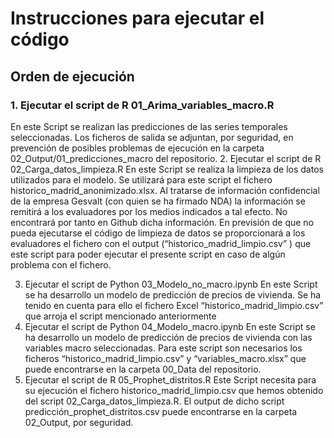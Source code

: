 # Instrucciones para ejecutar el código

## Orden de ejecución


### 1.	Ejecutar el script de R 01_Arima_variables_macro.R

En este Script se realizan las predicciones de las series temporales seleccionadas.
Los ficheros de salida se adjuntan, por seguridad, en prevención de posibles problemas de ejecución en la carpeta 02_Output/01_predicciones_macro del repositorio. 
2.	Ejecutar el script de R 02_Carga_datos_limpieza.R
En este Script se realiza la limpieza de los datos utilizados para el modelo. Se utilizará para este script el fichero historico_madrid_anonimizado.xlsx. Al tratarse de información confidencial de la empresa Gesvalt (con quien se ha firmado NDA) la información se remitirá a los evaluadores por los medios indicados a tal efecto. No encontrará por tanto en Github dicha información. En previsión de que no pueda ejecutarse el código de limpieza de datos se proporcionará a los evaluadores el fichero con el output (“historico_madrid_limpio.csv” ) que este script para poder ejecutar el presente script en caso de algún problema con el fichero.

3.	Ejecutar el script de Python 03_Modelo_no_macro.ipynb
En este Script se ha desarrollo un modelo de predicción de precios de vivienda. Se ha tenido en cuenta para ello el fichero Excel “historico_madrid_limpio.csv” que arroja el script mencionado anteriormente
4.	Ejecutar el script de Python 04_Modelo_macro.ipynb
En este Script se ha desarrollo un modelo de predicción de precios de vivienda con las variables macro seleccionadas. Para este script son necesarios los ficheros “historico_madrid_limpio.csv” y “variables_macro.xlsx” que puede encontrarse en la carpeta 00_Data del repositorio.
5.	Ejecutar el script de R 05_Prophet_distritos.R
Este Script necesita para su ejecución el fichero historico_madrid_limpio.csv que hemos obtenido del script 02_Carga_datos_limpieza.R. El output de dicho script predicción_prophet_distritos.csv puede encontrarse en la carpeta 02_Output, por seguridad.

